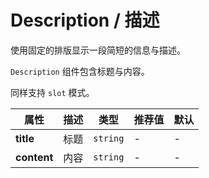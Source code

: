 # Description / 描述

使用固定的排版显示一段简短的信息与描述。

<ex-code name="ex-description-default"/>

<code>Description</code> 组件包含标题与内容。

</ex-code>

<ex-code name="ex-description-slot"/>

同样支持 <code>slot</code> 模式。

</ex-code>

<ex-footer edit-link="https://github.com/zeit-ui/vue/edit/master/docs/en-us/components/description.md">

| 属性 | 描述 | 类型 | 推荐值 | 默认
| --------- | ---------- | ---- |  -------------- | ------ |
| **title** | 标题 | `string` | - | - |
| **content** | 内容 | `string` | - | - |

</ex-footer>
